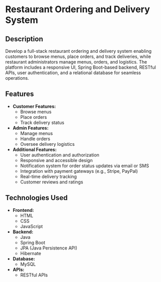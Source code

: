 # Restaurant Ordering and Delivery System

## Description
Develop a full-stack restaurant ordering and delivery system enabling customers to browse menus, place orders, and track deliveries, while restaurant administrators manage menus, orders, and logistics. The platform includes a responsive UI, Spring Boot-based backend, RESTful APIs, user authentication, and a relational database for seamless operations.

## Features
- **Customer Features:**
  - Browse menus
  - Place orders
  - Track delivery status
- **Admin Features:**
  - Manage menus
  - Handle orders
  - Oversee delivery logistics
- **Additional Features:**
  - User authentication and authorization
  - Responsive and accessible design
  - Notification system for order status updates via email or SMS
  - Integration with payment gateways (e.g., Stripe, PayPal)
  - Real-time delivery tracking
  - Customer reviews and ratings

## Technologies Used
- **Frontend:**
  - HTML
  - CSS
  - JavaScript
- **Backend:**
  - Java
  - Spring Boot
  - JPA (Java Persistence API)
  - Hibernate
- **Database:**
  - MySQL
- **APIs:**
  - RESTful APIs

